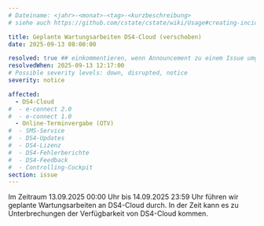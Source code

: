 ```yaml
---
# Dateiname: <jahr>-<monat>-<tag>-<kurzbeschreibung>
# siehe auch https://github.com/cstate/cstate/wiki/Usage#creating-incidents-method-1

title: Geplante Wartungsarbeiten DS4-Cloud (verschoben)
date: 2025-09-13 08:00:00

resolved: true ## einkommentieren, wenn Announcement zu einem Issue umgestellt werden soll
resolvedWhen: 2025-09-13 12:17:00
# Possible severity levels: down, disrupted, notice
severity: notice

affected:
  - DS4-Cloud
#  - e-connect 2.0
#  - e-connect 1.0
  - Online-Terminvergabe (OTV)
#  - SMS-Service
#  - DS4-Updates
#  - DS4-Lizenz
#  - DS4-Fehlerberichte
#  - DS4-Feedback
#  - Controlling-Cockpit
section: issue
---
```


Im Zeitraum 13.09.2025 00:00 Uhr bis 14.09.2025 23:59 Uhr führen wir geplante Wartungsarbeiten an DS4-Cloud durch.
In der Zeit kann es zu Unterbrechungen der Verfügbarkeit von DS4-Cloud kommen.
